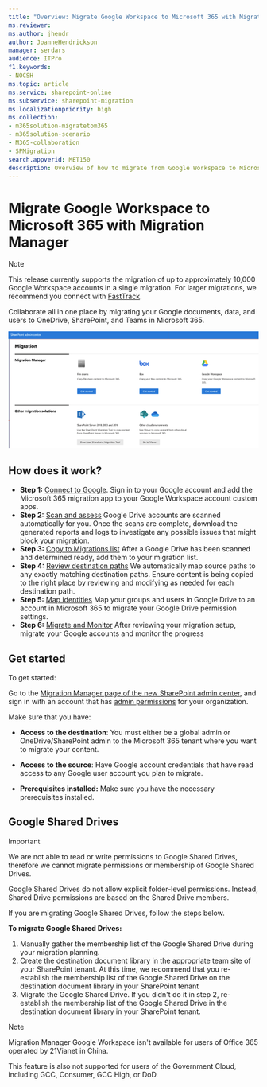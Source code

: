 ```yaml
---
title: "Overview: Migrate Google Workspace to Microsoft 365 with Migration Manager"
ms.reviewer: 
ms.author: jhendr
author: JoanneHendrickson
manager: serdars
audience: ITPro
f1.keywords:
- NOCSH
ms.topic: article
ms.service: sharepoint-online
ms.subservice: sharepoint-migration
ms.localizationpriority: high
ms.collection: 
- m365solution-migratetom365
- m365solution-scenario
- M365-collaboration
- SPMigration
search.appverid: MET150
description: Overview of how to migrate from Google Workspace to Microsoft 365 with Migration Manager.
---
```


# Migrate Google Workspace to Microsoft 365 with Migration Manager

>[!Note]
>This release currently supports the migration of up to approximately 10,000 Google Workspace accounts in a single migration. For larger migrations, we recommend you connect with [FastTrack](https://www.microsoft.com/fasttrack).

Collaborate all in one place by migrating your Google documents, data, and users to OneDrive, SharePoint, and Teams in Microsoft 365. 

![Migration Manager main landing page](media/mm-main-landing-google.png)

## How does it work?

- **Step 1:** [Connect to Google](mm-google-step1-connect.md).   Sign in to your Google account and add the Microsoft 365 migration app to your Google Workspace account custom apps. 
- **Step 2:** [Scan and assess](mm-google-step2-scan-assess.md) Google Drive accounts are scanned automatically for you. Once the scans are complete, download the generated reports and logs to investigate any possible issues that might block your migration.
- **Step 3:** [Copy to Migrations list](mm-google-step3-copy-to-migrations.md) After a Google Drive has been scanned and determined ready, add them to your migration list.
- **Step 4:** [Review destination paths](mm-google-step4-review-destinations.md)  We automatically map source paths to any exactly matching destination paths. Ensure content is being copied to the right place by reviewing and modifying as needed for each destination path.
- **Step 5:** [Map identities](mm-google-step5-map-identities.md)   Map your groups and users in Google Drive to an account in Microsoft 365 to migrate your Google Drive permission settings.
- **Step 6:** [Migrate and Monitor](mm-google-step6-migrate-monitor.md) After reviewing your migration setup, migrate your Google accounts and monitor the progress


## Get started

To get started:

Go to the [Migration Manager page of the new SharePoint admin center](https://aka.ms/ODSP-MM-FS), and sign in with an account that has [admin permissions](/sharepoint/sharepoint-admin-role) for your organization.

Make sure that you have:

- **Access to the destination**: You must either be a global admin or OneDrive/SharePoint admin to the Microsoft 365 tenant where you want to migrate your content. 

- **Access to the source**: Have Google account credentials that have read access to any Google user account you plan to migrate.

- **Prerequisites installed:** Make sure you have the necessary prerequisites installed.

## Google Shared Drives

>[!Important]
>We are not able to read or write permissions to Google Shared Drives, therefore we cannot migrate permissions or membership of Google Shared Drives. 
>
>Google Shared Drives do not allow explicit folder-level permissions. Instead, Shared Drive permissions are based on the Shared Drive members.
>
>If you are migrating Google Shared Drives, follow the steps below.


**To migrate Google Shared Drives:**

1. Manually gather the membership list of the Google Shared Drive during your migration planning.
2. Create the destination document library in the appropriate team site of your SharePoint tenant. At this time, we recommend that you re-establish the membership list of the Google Shared Drive on the destination document library in your SharePoint tenant
3. Migrate the Google Shared Drive. If you didn't do it in step 2, re-establish the membership list of the Google Shared Drive in the destination document library in your SharePoint tenant.



>[!NOTE]
>Migration Manager Google Workspace isn't available for users of Office 365 operated by 21Vianet in China.
>
> This feature is also not supported for users of the Government Cloud, including GCC, Consumer, GCC High, or DoD.

